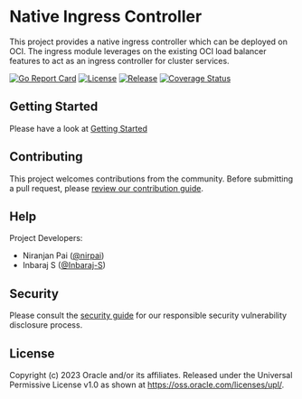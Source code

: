 # Native Ingress Controller
This project provides a native ingress controller which can be deployed on OCI. The ingress module leverages
on the existing OCI load balancer features to act as an ingress controller for cluster services.

[![Go Report Card](https://goreportcard.com/badge/github.com/oracle/oci-native-ingress-controller)](https://goreportcard.com/report/github.com/oracle/oci-native-ingress-controller)
[![License](http://img.shields.io/badge/license-UPL%201.0-blue.svg)](https://oss.oracle.com/licenses/upl/)
[![Release](https://img.shields.io/github/v/release/oracle/oci-native-ingress-controller)](https://img.shields.io/github/v/release/oracle/oci-native-ingress-controller)
[![Coverage Status](https://coveralls.io/repos/github/oracle/oci-native-ingress-controller/badge.svg?branch=main)](https://coveralls.io/github/oracle/oci-native-ingress-controller?branch=main)

## Getting Started
Please have a look at [Getting Started](./GettingStarted.md)

## Contributing

This project welcomes contributions from the community. Before submitting a pull
request, please [review our contribution guide](./CONTRIBUTING.md).

## Help

Project Developers: 
- Niranjan Pai ([@nirpai](https://github.com/nirpai))
- Inbaraj S ([@Inbaraj-S](https://github.com/Inbaraj-S))

## Security

Please consult the [security guide](./SECURITY.md) for our responsible security
vulnerability disclosure process.

## License

Copyright (c) 2023 Oracle and/or its affiliates.
Released under the Universal Permissive License v1.0 as shown at <https://oss.oracle.com/licenses/upl/>.
